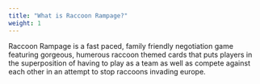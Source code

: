 ```yaml
---
title: "What is Raccoon Rampage?"
weight: 1
---
```


Raccoon Rampage is a fast paced, family friendly negotiation game featuring gorgeous, humerous raccoon themed cards that puts players in the superposition of having to play as a team as well as compete against each other in an attempt to stop raccoons invading europe.


